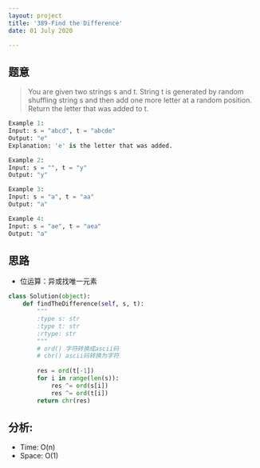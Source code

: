 ```yaml
---
layout: project
title: '389-Find the Difference'
date: 01 July 2020

---
```

## 题意
> You are given two strings s and t.
> String t is generated by random shuffling string s and then add one more letter at a random position.
> Return the letter that was added to t.

~~~python
Example 1:
Input: s = "abcd", t = "abcde"
Output: "e"
Explanation: 'e' is the letter that was added.

Example 2:
Input: s = "", t = "y"
Output: "y"

Example 3:
Input: s = "a", t = "aa"
Output: "a"

Example 4:
Input: s = "ae", t = "aea"
Output: "a"
~~~

## 思路
- 位运算：异或找唯一元素

~~~python
class Solution(object):
    def findTheDifference(self, s, t):
        """
        :type s: str
        :type t: str
        :rtype: str
        """
        # ord() 字符转换成ascii码
        # chr() ascii码转换为字符
        
        res = ord(t[-1])
        for i in range(len(s)):
            res ^= ord(s[i])
            res ^= ord(t[i])
        return chr(res)
~~~

## 分析:
- Time: O(n)   
- Space: O(1)   
